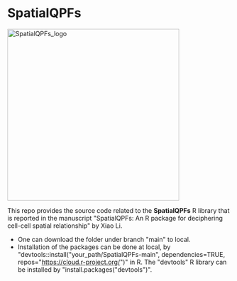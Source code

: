 # SpatialQPFs
<img width="387" alt="SpatialQPFs_logo" src="https://github.com/Genentech/SpatialQPFs/assets/20170034/d79d1795-5cec-4b31-8a86-b2ab6e595caa">

This repo provides the source code related to the **SpatialQPFs** R library that is reported in the manuscript "SpatialQPFs: An R package for deciphering cell-cell spatial relationship" by Xiao Li. 

- One can download the folder under branch "main" to local. 
- Installation of the packages can be done at local, by "devtools::install("your_path/SpatialQPFs-main", dependencies=TRUE, repos="https://cloud.r-project.org/")" in R. The "devtools" R library can be installed by "install.packages("devtools")".

